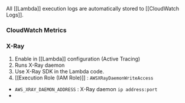 
All [[Lambda]] execution logs are automatically stored to [[CloudWatch Logs]].

### CloudWatch Metrics

### X-Ray

1. Enable in [[Lambda]] configuration (Active Tracing)
2. Runs X-Ray daemon
3. Use X-Ray SDK in the Lambda code.
4. [[Execution Role (IAM Role)]] : `AWSXRayDaemonWriteAccess`

- `AWS_XRAY_DAEMON_ADDRESS` : X-Ray daemon `ip address:port`
- 